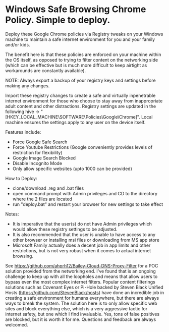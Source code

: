 # Windows Safe Browsing Chrome Policy. Simple to deploy.
Deploy these Google Chrome policies via Registry tweaks on your Windows machine to maintain a safe internet environment for you and your family and/or kids.

The benefit here is that these policies are enforced on your machine within the OS itself, as opposed to trying to filter content on the networking side (which can be effective but is much more difficult to keep airtight as workarounds are constantly available).

NOTE: Always export a backup of your registry keys and settings before making any changes.

Import these registry changes to create a safe and virtually inpenetrable internet environment for those who choose to stay away from inappropriate adult content and other distractions. Registry settings are updated in the following hive -> "[HKEY_LOCAL_MACHINE\SOFTWARE\Policies\Google\Chrome]". Local machine ensures the settings apply to any user on the device itself.

Features include:
- Force Google Safe Search
- Force Youtube Restrictions (Google conveniently provides levels of restriction for flexibility)
- Google Image Search Blocked
- Disable Incognito Mode
- Only allow specific websites (upto 1000 can be provided)

How to Deploy:
- clone/download .reg and .bat files
- open command prompt with Admin privileges and CD to the directory where the 2 files are located
- run "deploy.bat" and restart your browser for new settings to take effect

Notes:
- It is imperative that the user(s) do not have Admin privileges which would allow these registry settings to be adjusted.
- It is also recommended that the user is unable to have access to any other browser or installing msi files or downloading from MS app store
- Microsoft Family actually does a decent job in app limits and other restrictions, but is not very robust when it comes to actual internet browsing.

See https://github.com/ahprh12/Bailey-Cloud-DNS-Proxy-Filter for a POC solution provided from the networking end. I've found that is an ongoing challenge to keep up with all the loopholes and means that allow users to bypass even the most complex internet filters. Popular content filterings solutions such as Covenant Eyes or Pi-Hole backed by Steven Black Unified Hosts (https://github.com/StevenBlack/hosts) have done an incredible job in creating a safe environment for humans everywhere, but there are always ways to break the system. The solution here is to only allow specific web sites and block everything else, which is a very aggressive tactic for internet safety, but one which I find invaluable. Yes, tons of false positives are blocked, but it is worth it for me. Questions and feedback are always welcomed.
